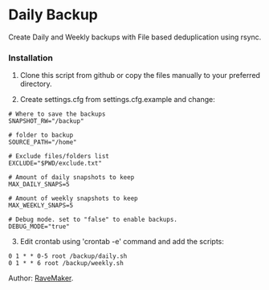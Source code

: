 Daily Backup
==============================================================

Create Daily and Weekly backups with File based deduplication using rsync.

### Installation

1. Clone this script from github or copy the files manually to your preferred directory.

2. Create settings.cfg from settings.cfg.example and change:
```
# Where to save the backups
SNAPSHOT_RW="/backup"

# folder to backup
SOURCE_PATH="/home"

# Exclude files/folders list
EXCLUDE="$PWD/exclude.txt"

# Amount of daily snapshots to keep
MAX_DAILY_SNAPS=5

# Amount of weekly snapshots to keep
MAX_WEEKLY_SNAPS=5

# Debug mode. set to "false" to enable backups.
DEBUG_MODE="true"
```

3. Edit crontab using 'crontab -e' command and add the scripts:
```
0 1 * * 0-5 root /backup/daily.sh
0 1 * * 6 root /backup/weekly.sh
```

Author: [RaveMaker][RaveMaker].

[RaveMaker]: http://ravemaker.net

